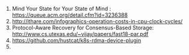 1. Mind Your State for Your State of Mind : https://queue.acm.org/detail.cfm?id=3236388
2. http://ithare.com/infographics-operation-costs-in-cpu-clock-cycles/
3. Protocol-Aware Recovery for Consensus-Based Storage: http://www.cs.utexas.edu/~vijay/papers/fast18-par.pdf
4. https://github.com/hustcat/k8s-rdma-device-plugin
5.  
